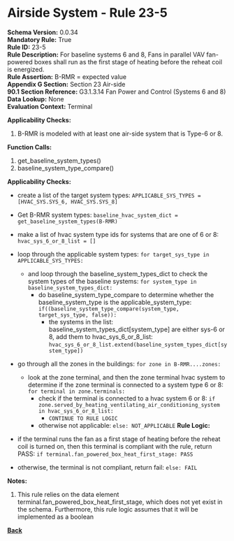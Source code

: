 
# Airside System - Rule 23-5 

**Schema Version:** 0.0.34  
**Mandatory Rule:** True  
**Rule ID:** 23-5  
**Rule Description:** For baseline systems 6 and 8, Fans in parallel VAV fan-powered boxes shall run as the first stage of heating before the reheat coil is energized.  
**Rule Assertion:** B-RMR = expected value  
**Appendix G Section:** Section 23 Air-side  
**90.1 Section Reference:** G3.1.3.14 Fan Power and Control (Systems 6 and 8)  
**Data Lookup:** None  
**Evaluation Context:** Terminal  

**Applicability Checks:**  

1. B-RMR is modeled with at least one air-side system that is Type-6 or 8.  

**Function Calls:**  

1. get_baseline_system_types()
2. baseline_system_type_compare()

**Applicability Checks:**  
- create a list of the target system types: `APPLICABLE_SYS_TYPES = [HVAC_SYS.SYS_6, HVAC_SYS.SYS_8]`
- Get B-RMR system types: `baseline_hvac_system_dict = get_baseline_system_types(B-RMR)`

- make a list of hvac system type ids for systems that are one of 6 or 8: `hvac_sys_6_or_8_list = []`
- loop through the applicable system types: `for target_sys_type in APPLICABLE_SYS_TYPES:`
    - and loop through the baseline_system_types_dict to check the system types of the baseline systems: `for system_type in baseline_system_types_dict:`
        - do baseline_system_type_compare to determine whether the baseline_system_type is the applicable_system_type: `if((baseline_system_type_compare(system_type, target_sys_type, false)):`
            - the systems in the list: baseline_system_types_dict[system_type] are either sys-6 or 8, add them to hvac_sys_6_or_8_list: `hvac_sys_6_or_8_list.extend(baseline_system_types_dict[system_type])`

- go through all the zones in the buildings: `for zone in B-RMR....zones:`
    - look at the zone terminal, and then the zone terminal hvac system to determine if the zone terminal is connected to a system type 6 or 8: `for terminal in zone.terminals:`
        - check if the terminal is connected to a hvac system 6 or 8: `if zone.served_by_heating_ventilating_air_conditioning_system in hvac_sys_6_or_8_list:`
            - `CONTINUE TO RULE LOGIC`
        - otherwise not applicable: `else: NOT_APPLICABLE`
**Rule Logic:**
- if the terminal runs the fan as a first stage of heating before the reheat coil is turned on, then this terminal is compliant with the rule, return PASS: `if terminal.fan_powered_box_heat_first_stage: PASS`
- otherwise, the terminal is not compliant, return fail: `else: FAIL`


**Notes:**

1.  This rule relies on the data element terminal.fan_powered_box_heat_first_stage, which does not yet exist in the schema.  Furthermore, this rule logic assumes that it will be implemented as a boolean

**[Back](../_toc.md)**
